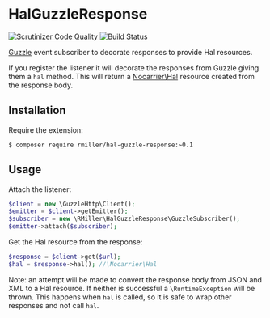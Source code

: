 HalGuzzleResponse
=================

[![Scrutinizer Code Quality](https://scrutinizer-ci.com/g/richardmiller/HalGuzzleResponse/badges/quality-score.png?b=master)](https://scrutinizer-ci.com/g/richardmiller/HalGuzzleResponse/?branch=master)
[![Build Status](https://scrutinizer-ci.com/g/richardmiller/HalGuzzleResponse/badges/build.png?b=master)](https://scrutinizer-ci.com/g/richardmiller/HalGuzzleResponse/build-status/master)

[Guzzle](https://github.com/guzzle/guzzle) event subscriber to decorate
responses to provide Hal resources.

If you register the listener it will decorate the responses from Guzzle
giving them a `hal` method. This will return a [Nocarrier\Hal](https://github.com/blongden/hal)
resource created from the response body.

## Installation

Require the extension:

```
$ composer require rmiller/hal-guzzle-response:~0.1
```

## Usage

Attach the listener:

```php
$client = new \GuzzleHttp\Client();
$emitter = $client->getEmitter();
$subscriber = new \RMiller\HalGuzzleResponse\GuzzleSubscriber();
$emitter->attach($subscriber);
```

Get the Hal resource from the response:

```php
$response = $client->get($url);
$hal = $response->hal(); //\Nocarrier\Hal
```

Note: an attempt will be made to convert the response body from JSON and XML to a Hal resource.
If neither is successful a `\RuntimeException` will be thrown. This happens when `hal` is called,
so it is safe to wrap other responses and not call `hal`.


